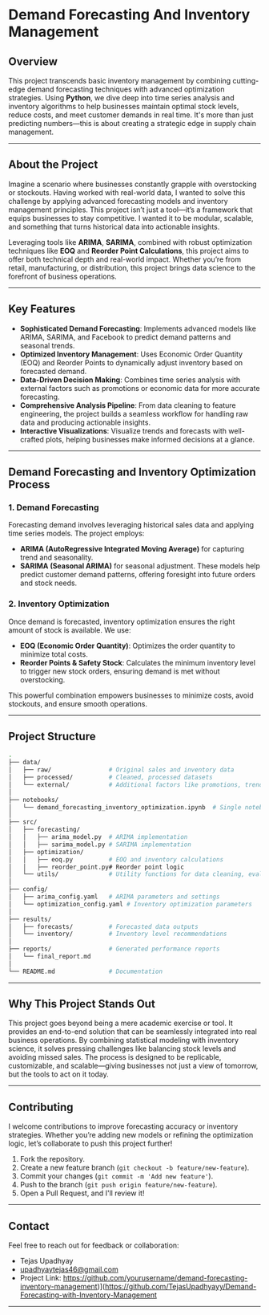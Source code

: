 # **Demand Forecasting And Inventory Management**

## **Overview**
This project transcends basic inventory management by combining cutting-edge demand forecasting techniques with advanced optimization strategies. Using **Python**, we dive deep into time series analysis and inventory algorithms to help businesses maintain optimal stock levels, reduce costs, and meet customer demands in real time. It's more than just predicting numbers—this is about creating a strategic edge in supply chain management.

---

## **About the Project**
Imagine a scenario where businesses constantly grapple with overstocking or stockouts. Having worked with real-world data, I wanted to solve this challenge by applying advanced forecasting models and inventory management principles. This project isn’t just a tool—it’s a framework that equips businesses to stay competitive. I wanted it to be modular, scalable, and something that turns historical data into actionable insights.

Leveraging tools like **ARIMA**, **SARIMA**, combined with robust optimization techniques like **EOQ** and **Reorder Point Calculations**, this project aims to offer both technical depth and real-world impact. Whether you’re from retail, manufacturing, or distribution, this project brings data science to the forefront of business operations.

---

## **Key Features**
- **Sophisticated Demand Forecasting**: Implements advanced models like ARIMA, SARIMA, and Facebook  to predict demand patterns and seasonal trends.
- **Optimized Inventory Management**: Uses Economic Order Quantity (EOQ) and Reorder Points to dynamically adjust inventory based on forecasted demand.
- **Data-Driven Decision Making**: Combines time series analysis with external factors such as promotions or economic data for more accurate forecasting.
- **Comprehensive Analysis Pipeline**: From data cleaning to feature engineering, the project builds a seamless workflow for handling raw data and producing actionable insights.
- **Interactive Visualizations**: Visualize trends and forecasts with well-crafted plots, helping businesses make informed decisions at a glance.

---

## **Demand Forecasting and Inventory Optimization Process**
### **1. Demand Forecasting**
Forecasting demand involves leveraging historical sales data and applying time series models. The project employs:
- **ARIMA (AutoRegressive Integrated Moving Average)** for capturing trend and seasonality.
- **SARIMA (Seasonal ARIMA)** for seasonal adjustment.
These models help predict customer demand patterns, offering foresight into future orders and stock needs.

### **2. Inventory Optimization**
Once demand is forecasted, inventory optimization ensures the right amount of stock is available. We use:
- **EOQ (Economic Order Quantity)**: Optimizes the order quantity to minimize total costs.
- **Reorder Points & Safety Stock**: Calculates the minimum inventory level to trigger new stock orders, ensuring demand is met without overstocking.

This powerful combination empowers businesses to minimize costs, avoid stockouts, and ensure smooth operations.

---

## **Project Structure**
```bash
.
├── data/                   
│   ├── raw/                # Original sales and inventory data
│   ├── processed/          # Cleaned, processed datasets
│   └── external/           # Additional factors like promotions, trends
│
├── notebooks/              
│   └── demand_forecasting_inventory_optimization.ipynb  # Single notebook handling EDA, forecasting, and optimization
│
├── src/                    
│   ├── forecasting/        
│   │   ├── arima_model.py  # ARIMA implementation
│   │   ├── sarima_model.py # SARIMA implementation
│   ├── optimization/       
│   │   ├── eoq.py          # EOQ and inventory calculations
│   │   ├── reorder_point.py# Reorder point logic
│   └── utils/              # Utility functions for data cleaning, evaluation
│
├── config/                 
│   ├── arima_config.yaml   # ARIMA parameters and settings
│   └── optimization_config.yaml # Inventory optimization parameters
│
├── results/                
│   ├── forecasts/          # Forecasted data outputs
│   └── inventory/          # Inventory level recommendations
│
├── reports/                # Generated performance reports
│   └── final_report.md     
│
└── README.md               # Documentation
```

---

## **Why This Project Stands Out**
This project goes beyond being a mere academic exercise or tool. It provides an end-to-end solution that can be seamlessly integrated into real business operations. By combining statistical modeling with inventory science, it solves pressing challenges like balancing stock levels and avoiding missed sales. The process is designed to be replicable, customizable, and scalable—giving businesses not just a view of tomorrow, but the tools to act on it today.

---

## **Contributing**
I welcome contributions to improve forecasting accuracy or inventory strategies. Whether you’re adding new models or refining the optimization logic, let’s collaborate to push this project further!

1. Fork the repository.
2. Create a new feature branch (`git checkout -b feature/new-feature`).
3. Commit your changes (`git commit -m 'Add new feature'`).
4. Push to the branch (`git push origin feature/new-feature`).
5. Open a Pull Request, and I'll review it!

---

## **Contact**
Feel free to reach out for feedback or collaboration:
- Tejas Upadhyay
- upadhyaytejas46@gmail.com
- Project Link: https://github.com/yourusername/demand-forecasting-inventory-management)](https://github.com/TejasUpadhyayy/Demand-Forecasting-with-Inventory-Management

---
